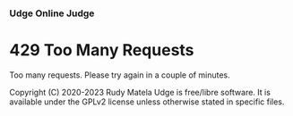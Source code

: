 ### Udge Online Judge

# 429 Too Many Requests

Too many requests.
Please try again in a couple of minutes.


Copyright (C) 2020-2023  Rudy Matela
Udge is free/libre software.
It is available under the GPLv2 license
unless otherwise stated in specific files.
